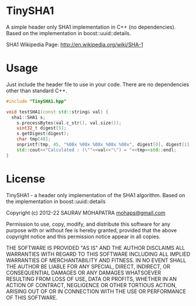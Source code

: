 TinySHA1
========

A simple header only SHA1 implementation in C++ (no dependencies). Based on the implementation in boost::uuid::details.

SHA1 Wikipedia Page: http://en.wikipedia.org/wiki/SHA-1

Usage
=====
Just include the header file to use in your code. There are no dependencies other than standard C++. 

```cpp
#include "TinySHA1.hpp"

void testSHA1(const std::string& val) {
  sha1::SHA1 s;
	s.processBytes(val.c_str(), val.size());
	uint32_t digest[5];
	s.getDigest(digest);	
	char tmp[48];
	snprintf(tmp, 45, "%08x %08x %08x %08x %08x", digest[0], digest[1], digest[2], digest[3], digest[4]);
	std::cout<<"Calculated : (\""<<val<<"\") = "<<tmp<<std::endl;
}
```

License
=======
TinySHA1 - a header only implementation of the SHA1 algorithm. Based
on the implementation in boost::uuid::details

Copyright (c) 2012-22 SAURAV MOHAPATRA <mohaps@gmail.com>

 Permission to use, copy, modify, and distribute this software for any
 purpose with or without fee is hereby granted, provided that the above
 copyright notice and this permission notice appear in all copies.
 
 THE SOFTWARE IS PROVIDED "AS IS" AND THE AUTHOR DISCLAIMS ALL WARRANTIES
 WITH REGARD TO THIS SOFTWARE INCLUDING ALL IMPLIED WARRANTIES OF
 MERCHANTABILITY AND FITNESS. IN NO EVENT SHALL THE AUTHOR BE LIABLE FOR
 ANY SPECIAL, DIRECT, INDIRECT, OR CONSEQUENTIAL DAMAGES OR ANY DAMAGES
 WHATSOEVER RESULTING FROM LOSS OF USE, DATA OR PROFITS, WHETHER IN AN
 ACTION OF CONTRACT, NEGLIGENCE OR OTHER TORTIOUS ACTION, ARISING OUT OF
 OR IN CONNECTION WITH THE USE OR PERFORMANCE OF THIS SOFTWARE.
 